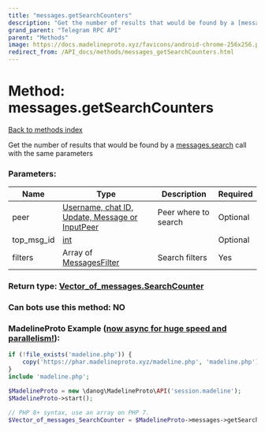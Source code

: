 ```yaml
---
title: "messages.getSearchCounters"
description: "Get the number of results that would be found by a [messages.search](../methods/messages.search.html) call with the same parameters"
grand_parent: "Telegram RPC API"
parent: "Methods"
image: https://docs.madelineproto.xyz/favicons/android-chrome-256x256.png
redirect_from: /API_docs/methods/messages_getSearchCounters.html
---
```

# Method: messages.getSearchCounters
[Back to methods index](index.html)



Get the number of results that would be found by a [messages.search](../methods/messages.search.html) call with the same parameters

### Parameters:

| Name     |    Type       | Description | Required |
|----------|---------------|-------------|----------|
|peer|[Username, chat ID, Update, Message or InputPeer](/API_docs/types/InputPeer.html) | Peer where to search | Optional|
|top\_msg\_id|[int](/API_docs/types/int.html) |  | Optional|
|filters|Array of [MessagesFilter](/API_docs/types/MessagesFilter.html) | Search filters | Yes|


### Return type: [Vector\_of\_messages.SearchCounter](/API_docs/types/messages.SearchCounter.html)

### Can bots use this method: **NO**


### MadelineProto Example ([now async for huge speed and parallelism!](https://docs.madelineproto.xyz/docs/ASYNC.html)):


```php
if (!file_exists('madeline.php')) {
    copy('https://phar.madelineproto.xyz/madeline.php', 'madeline.php');
}
include 'madeline.php';

$MadelineProto = new \danog\MadelineProto\API('session.madeline');
$MadelineProto->start();

// PHP 8+ syntax, use an array on PHP 7.
$Vector_of_messages_SearchCounter = $MadelineProto->messages->getSearchCounters(peer: InputPeer, top_msg_id: int, filters: [MessagesFilter, MessagesFilter], );
```

